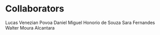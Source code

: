 # Collaborators

Lucas Venezian Povoa
Daniel Miguel Honorio de Souza
Sara Fernandes
Walter Moura Alcantara
